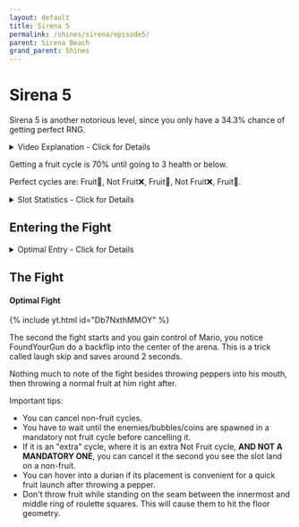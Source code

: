 ```yaml
---
layout: default 
title: Sirena 5
permalink: /shines/sirena/episode5/
parent: Sirena Beach
grand_parent: Shines
---
```


# Sirena 5  
Sirena 5 is another notorious level, since you only have a 34.3% chance of getting perfect RNG.  

<details markdown="block">
  <summary markdown="span">
    Video Explanation - Click for Details
  </summary> 
{% include yt.html id="0_WZhr2ByyQ" %}  
</details>  

Getting a fruit cycle is 70% until going to 3 health or below.

Perfect cycles are: Fruit🍍, Not Fruit❌, Fruit🍍, Not Fruit❌, Fruit🍍.  

<details markdown="block">
  <summary markdown="span">
    Slot Statistics - Click for Details
  </summary>
  {: .text-gamma}
Row = What was last spawned  
Column = What will be spawned next  
<img src="https://i.imgur.com/8sDOKue.jpeg">  
</details>  

## Entering the Fight  
<details markdown="block">
  <summary markdown="span">
    Optimal Entry - Click for Details
  </summary>    
{% include yt.html id="xURSkskvXWk" %}  

There is a small area you are able to get an InstaGP as shown in the video. 
<img src="https://i.imgur.com/MXJnXxq.jpeg">  
</details>  

## The Fight  
#### Optimal Fight  
{% include yt.html id="Db7NxthMMOY" %}  

The second the fight starts and you gain control of Mario, you notice FoundYourGun do a backflip into the center of the arena. This is a trick called laugh skip and saves around 2 seconds.

Nothing much to note of the fight besides throwing peppers into his mouth, then throwing a normal fruit at him right after.

Important tips:
- You can cancel non-fruit cycles.
- You have to wait until the enemies/bubbles/coins are spawned in a mandatory not fruit cycle before cancelling it.
- If it is an "extra" cycle, where it is an extra Not Fruit cycle, **AND NOT A MANDATORY ONE**, you can cancel it the second you see the slot land on a non-fruit.
- You can hover into a durian if its placement is convenient for a quick fruit launch after throwing a pepper.
- Don't throw fruit while standing on the seam between the innermost and middle ring of roulette squares. This will cause them to hit the floor geometry. 
